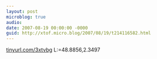 ```yaml
---
layout: post
microblog: true
audio: 
date: 2007-08-19 00:00:00 -0000
guid: http://xtof.micro.blog/2007/08/19/t214116582.html
---
```

[tinyurl.com/3xtvbg](http://tinyurl.com/3xtvbg) L:=48.8856,2.3497
